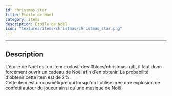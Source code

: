 ```yaml
---
id: christmas-star
title: Étoile de Noël
category: items
description: Étoile de Noël
icon: "textures/items/christmas/christmas_star.png"
---
```

___
## Description

L'étoile de Noël est un item exclusif des #blocs/christmas-gift, il faut donc forcément ouvrir un cadeau de Noël afin d'en obtenir. La probabilité d'obtenir cette item est de 2%.   
Cette item est un cosmétique qui lorsqu'on l'utilise crée une explosion de confetti autour du joueur ainsi qu'une musique de Noël.

